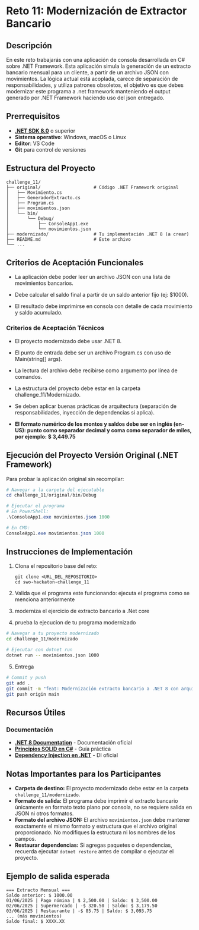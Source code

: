 # Reto 11: Modernización de Extractor Bancario

## Descripción

En este reto trabajarás con una aplicación de consola desarrollada en C# sobre .NET Framework. Esta aplicación simula la generación de un extracto bancario mensual para un cliente, a partir de un archivo JSON con movimientos. La lógica actual está acoplada, carece de separación de responsabilidades, y utiliza patrones obsoletos, el objetivo es que debes modernizar este programa a .net framework manteniendo el output generado por .NET Framework haciendo uso del json entregado.



## Prerrequisitos

- **[.NET SDK 8.0](https://dotnet.microsoft.com/en-us/download/dotnet/8.0)** o superior
- **Sistema operativo**: Windows, macOS o Linux
- **Editor**: VS Code
- **Git** para control de versiones

## Estructura del Proyecto

```
challenge_11/
├── original/                    # Código .NET Framework original
│   ├── Movimiento.cs
│   ├── GeneradorExtracto.cs
│   ├── Program.cs
│   ├── movimientos.json
│   └── bin/
│       └── Debug/
│           ├── ConsoleApp1.exe
│           └── movimientos.json
├── modernizado/                 # Tu implementación .NET 8 (a crear)
├── README.md                    # Este archivo
└── ...

```


## Criterios de Aceptación Funcionales

- La aplicación debe poder leer un archivo JSON con una lista de movimientos bancarios.

- Debe calcular el saldo final a partir de un saldo anterior fijo (ej: $1000).

- El resultado debe imprimirse en consola con detalle de cada movimiento y saldo acumulado.



### Criterios de Aceptación Técnicos
- El proyecto modernizado debe usar .NET 8.

- El punto de entrada debe ser un archivo Program.cs con uso de Main(string[] args).

- La lectura del archivo debe recibirse como argumento por línea de comandos.

- La estructura del proyecto debe estar en la carpeta challenge_11/Modernizado.

- Se deben aplicar buenas prácticas de arquitectura (separación de responsabilidades, inyección de dependencias si aplica).

- **El formato numérico de los montos y saldos debe ser en inglés (en-US): punto como separador decimal y coma como separador de miles, por ejemplo: $ 3,449.75**


## Ejecución del Proyecto Versión Original (.NET Framework)

Para probar la aplicación original sin recompilar:

```powershell
# Navegar a la carpeta del ejecutable
cd challenge_11/original/bin/Debug

# Ejecutar el programa
# En PowerShell:
.\ConsoleApp1.exe movimientos.json 1000

# En CMD:
ConsoleApp1.exe movimientos.json 1000
```

## Instrucciones de Implementación
1. Clona el repositorio base del reto:
   ```
   git clone <URL_DEL_REPOSITORIO>
   cd swo-hackaton-challenge_11
   ```
2. Valida que el programa este funcionando:
   ejecuta el programa como se menciona anteriormente

3. moderniza el ejercicio de extracto bancario a .Net core
  
4. prueba la ejecucion de tu programa modernizado
```bash
# Navegar a tu proyecto modernizado
cd challenge_11/modernizado

# Ejecutar con dotnet run
dotnet run -- movimientos.json 1000

```

5. Entrega
```bash
# Commit y push
git add .
git commit -m "feat: Modernización extracto bancario a .NET 8 con arquitectura SOLID"
git push origin main
```


## Recursos Útiles

### Documentación
- [**.NET 8 Documentation**](https://learn.microsoft.com/en-us/dotnet/core/) - Documentación oficial
- **[Principios SOLID en C#](https://medium.com/@cramirez92/principios-solid-en-c-1c5d9c2f180e)** - Guía práctica
- **[Dependency Injection en .NET](https://docs.microsoft.com/en-us/dotnet/core/extensions/dependency-injection)** - DI oficial

## Notas Importantes para los Participantes

- **Carpeta de destino:** El proyecto modernizado debe estar en la carpeta `challenge_11/modernizado`.
- **Formato de salida:** El programa debe imprimir el extracto bancario únicamente en formato texto plano por consola, no se requiere salida en JSON ni otros formatos.
- **Formato del archivo JSON:** El archivo `movimientos.json` debe mantener exactamente el mismo formato y estructura que el archivo original proporcionado. No modifiques la estructura ni los nombres de los campos.
- **Restaurar dependencias:** Si agregas paquetes o dependencias, recuerda ejecutar `dotnet restore` antes de compilar o ejecutar el proyecto.

## Ejemplo de salida esperada

```
=== Extracto Mensual ===
Saldo anterior: $ 1000.00
01/06/2025 | Pago nómina | $ 2,500.00 | Saldo: $ 3,500.00
02/06/2025 | Supermercado | -$ 320.50 | Saldo: $ 3,179.50
03/06/2025 | Restaurante | -$ 85.75 | Saldo: $ 3,093.75
... (más movimientos)
Saldo final: $ XXXX.XX
```





